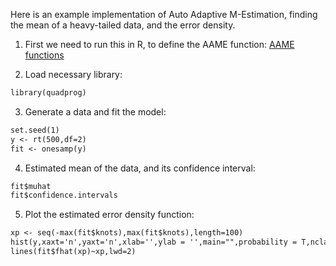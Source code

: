 Here is an example implementation of Auto Adaptive M-Estimation, finding the mean of a heavy-tailed data, and the error density.

1. First we need to run this in R, to define the AAME function:
[AAME functions](functions_aame.r)

2. Load necessary library:
```markdown
library(quadprog)
```
3. Generate a data and fit the model:
```markdown
set.seed(1)
y <- rt(500,df=2)
fit <- onesamp(y)
```
4. Estimated mean of the data, and its confidence interval:
```markdown
fit$muhat 
fit$confidence.intervals 
```
5. Plot the estimated error density function:
```markdown
xp <- seq(-max(fit$knots),max(fit$knots),length=100)
hist(y,xaxt='n',yaxt='n',xlab='',ylab = '',main="",probability = T,nclass = 100)
lines(fit$fhat(xp)~xp,lwd=2)
```
